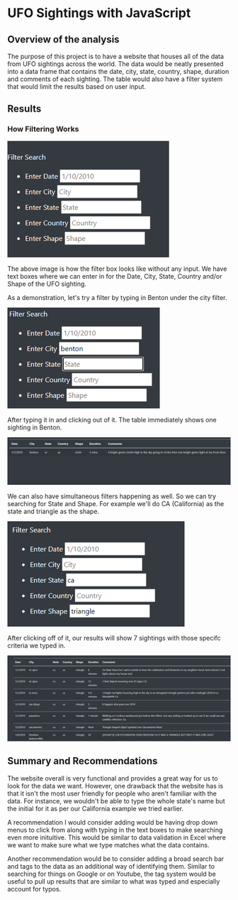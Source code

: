 # UFO Sightings with JavaScript

## Overview of the analysis

The purpose of this project is to have a website that houses all of the data from UFO sightings across the world. The data would be neatly presented into a data frame that contains the date, city, state, country, shape, duration and comments of each sighting. The table would also have a filter system that would limit the results based on user input.

## Results

### How Filtering Works

![filter.PNG](resources/filter.PNG)

The above image is how the filter box looks like without any input. We have text boxes where we can enter in for the Date, City, State, Country and/or Shape of the UFO sighting.

As a demonstration, let's try a filter by typing in Benton under the city filter.  

![filter_city.png](resources/filter_city.png)

After typing it in and clicking out of it. The table immediately shows one sighting in Benton.

![city_data.png](resources/city_data.png)

We can also have simultaneous filters happening as well. So we can try searching for State and Shape. For example we'll do CA (California) as the state and triangle as the shape.

![filter_state_shape.png](resources/filter_state_shape.png)

After clicking off of it, our results will show 7 sightings with those specifc criteria we typed in.

![state_shape_data.png](resources/state_shape_data.png)


## Summary and Recommendations

The website overall is very functional and provides a great way for us to look for the data we want. However, one drawback that the website has is that it isn't the most user friendly for people who aren't familiar with the data. For instance, we wouldn't be able to type the whole state's name but the initial for it as per our California example we tried earlier.

A recommendation I would consider adding would be having drop down menus to click from along with typing in the text boxes to make searching even more inituitive. This would be similar to data validation in Excel where we want to make sure what we type matches what the data contains.

Another recommendation would be to consider adding a broad search bar and tags to the data as an additional way of identifying them. Similar to searching for things on Google or on Youtube, the tag system would be useful to pull up results that are similar to what was typed and especially account for typos. 

